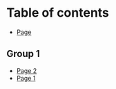 # Table of contents

* [Page](README.md)

## Group 1

* [Page 2](group-1/page-2.md)
* [Page 1](group-1/page-1.md)

